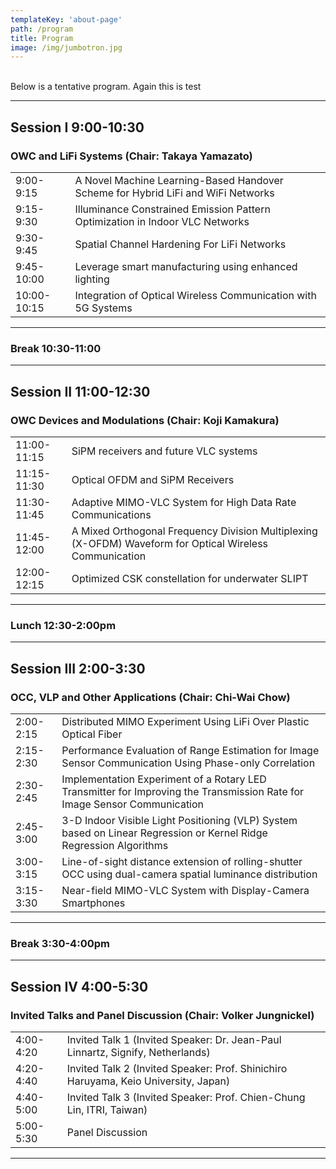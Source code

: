 ```yaml
---
templateKey: 'about-page'
path: /program
title: Program
image: /img/jumbotron.jpg
---
```

<br>Below is a tentative program. Again this is test<br>

-------------
## Session I 9:00-10:30
### OWC and LiFi Systems (Chair: Takaya Yamazato)
| | | 
|---|-----------|
|9:00-9:15 | A Novel Machine Learning-Based Handover Scheme for Hybrid LiFi and WiFi Networks|
|9:15-9:30|Illuminance Constrained Emission Pattern Optimization in Indoor VLC Networks|
|9:30-9:45|Spatial Channel Hardening For LiFi Networks|
|9:45-10:00|Leverage smart manufacturing using enhanced lighting|
|10:00-10:15|Integration of Optical Wireless Communication with 5G Systems|
------------

### Break 10:30-11:00

------------

## Session II 11:00-12:30
### OWC Devices and Modulations (Chair: Koji Kamakura)

|  |  |
|---|----------|
|11:00-11:15|SiPM receivers and future VLC systems|
|11:15-11:30|Optical OFDM and SiPM Receivers|
|11:30-11:45|Adaptive MIMO-VLC System for High Data Rate Communications|
|11:45-12:00|A Mixed Orthogonal Frequency Division Multiplexing (X-OFDM) Waveform for Optical Wireless Communication
|12:00-12:15|Optimized CSK constellation for underwater SLIPT|
----------------

### Lunch 12:30-2:00pm

----------------

## Session III 2:00-3:30
### OCC, VLP and Other Applications (Chair: Chi-Wai Chow)

|  |  |
|--|--|
|2:00-2:15|Distributed MIMO Experiment Using LiFi Over Plastic Optical Fiber|
|2:15-2:30|Performance Evaluation of Range Estimation for Image Sensor Communication Using Phase-only Correlation|
|2:30-2:45|Implementation Experiment of a Rotary LED Transmitter for Improving the Transmission Rate for Image Sensor Communication|
|2:45-3:00|3-D Indoor Visible Light Positioning (VLP) System based on Linear Regression or Kernel Ridge Regression Algorithms|
|3:00-3:15|Line-of-sight distance extension of rolling-shutter OCC using dual-camera spatial luminance distribution|
|3:15-3:30|Near-field MIMO-VLC System with Display-Camera Smartphones|
---------------

### Break 3:30-4:00pm

---------------

## Session IV 4:00-5:30
### Invited Talks and Panel Discussion (Chair: Volker Jungnickel)

|  |  |
|--|--|
|4:00-4:20|Invited Talk 1 (Invited Speaker: Dr. Jean-Paul Linnartz, Signify, Netherlands)|
|4:20-4:40|Invited Talk 2 (Invited Speaker: Prof. Shinichiro Haruyama, Keio University, Japan)|
|4:40-5:00|Invited Talk 3 (Invited Speaker: Prof. Chien-Chung Lin, ITRI, Taiwan)|
|5:00-5:30|Panel Discussion|
------------------------
